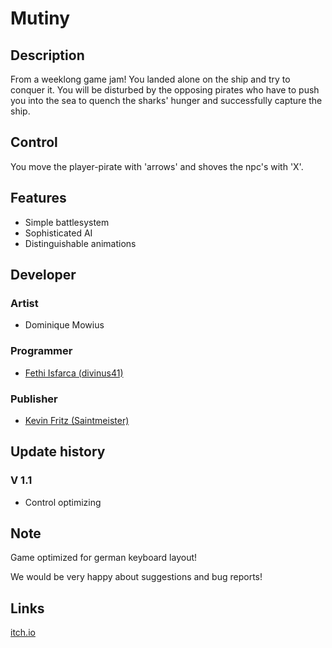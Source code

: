 # Mutiny

## Description

From a weeklong game jam! You landed alone on the ship and try to conquer it. You will be disturbed by the opposing pirates who have to push you into the sea to quench the 
sharks' hunger and successfully capture the ship.

## Control

You move the player-pirate with 'arrows' and shoves the npc's with 'X'.

## Features

* Simple battlesystem
* Sophisticated AI
* Distinguishable animations

## Developer

### Artist

* Dominique Mowius

### Programmer

* [Fethi Isfarca (divinus41)](https://twitter.com/divinus41)

### Publisher

* [Kevin Fritz (Saintmeister)](https://twitter.com/kevwonderchild)

## Update history

### V 1.1

* Control optimizing

## Note

Game optimized for german keyboard layout!

We would be very happy about suggestions and bug reports!

## Links

[itch.io](https://saintmeister.itch.io/mutiny)